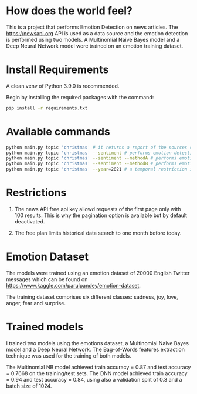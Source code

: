 # How does the world feel?

This is a project that performs Emotion Detection on news articles. The https://newsapi.org API is used as a data source and the emotion detection is performed using two models. A Multinomial Naive Bayes model and a Deep Neural Network model were trained on an emotion training dataset.


# Install Requirements
A clean venv of Python 3.9.0 is recommended.

Begin by installing the required packages with the command:
```bash
pip install -r requirements.txt
```

# Available commands

```bash
python main.py topic 'christmas' # it returns a report of the sources containing article of the selected topic
python main.py topic 'christmas' --sentiment # performs emotion detection on the articles using the DNN model
python main.py topic 'christmas' --sentiment --methodA # performs emotion detection on the articles using the DNN model
python main.py topic 'christmas' --sentiment --methodB # performs emotion detection on the articles using the Multinomial NB model
python main.py topic 'christmas' --year=2021 # a temporal restriction is also available
```

# Restrictions

1) The news API free api key allowd requests of the first page only with 100 results. This is why the pagination option is available but by default deactivated.

2) The free plan limits historical data search to one month before today.
   
# Emotion Dataset 

The models were trained using an emotion dataset of 20000 English Twitter messages which can be found on 
https://www.kaggle.com/parulpandey/emotion-dataset. 

The training dataset comprises six different classes: sadness, joy, love, anger, fear and surprise.
   
# Trained models

I trained two models using the emotions dataset, a Multinomial Naive Bayes model and a Deep Neural Network. The 
Bag-of-Words features extraction technique was used for the training of both models.

The Multinomial NB model achieved train accuracy = 0.87 and test accuracy = 0.7668 on the training/test sets. The 
DNN model achieved train accuracy = 0.94 and test accuracy = 0.84, using also a validation split of 0.3 and a 
batch size of 1024.
